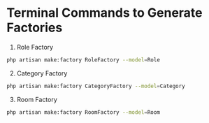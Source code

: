 # Terminal Commands to Generate Factories

1. Role Factory
```bash
php artisan make:factory RoleFactory --model=Role
```

2. Category Factory
```bash
php artisan make:factory CategoryFactory --model=Category
```

3. Room Factory
```bash
php artisan make:factory RoomFactory --model=Room
```
